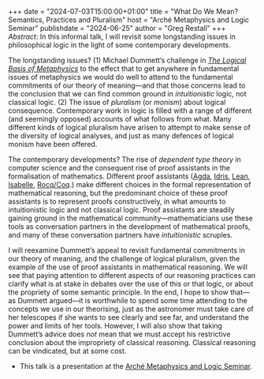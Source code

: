 +++
date = "2024-07-03T15:00:00+01:00"
title = "What Do We Mean? Semantics, Practices and Pluralism"
host = "Arché Metaphysics and Logic Seminar"
publishdate = "2024-06-25"
author = "Greg Restall"
+++
*Abstract*: In this informal talk, I will revisit some longstanding issues in
philosophical logic in the light of some contemporary developments. 
 
The longstanding issues? (1) Michael Dummett’s challenge in _[The Logical Basis
of Metaphysics](https://www.idris-lang.org)_ to the effect that to get anywhere
in fundamental issues of metaphysics we would do well to attend to the
fundamental commitments of our theory of meaning—and that those concerns lead
to the conclusion that we can find common ground in *intuitionistic* logic, not
classical logic. (2) The issue of *pluralism* (or *monism*) about logical
consequence. Contemporary work in logic is filled with a range of different
(and seemingly opposed) accounts of what follows from what. Many different
kinds of logical pluralism have arisen to attempt to make sense of the
diversity of logical analyses, and just as many defences of logical monism have
been offered.
 
The contemporary developments? The rise of *dependent type theory* in computer
science and the consequent rise of proof assistants in the formalisation of
mathematics. Different proof assistants
([Agda](https://wiki.portal.chalmers.se/agda/pmwiki.php),
[Idris](https://www.idris-lang.org), 
[Lean](http://lean-lang.org), [Isabelle](https://isabelle.in.tum.de), 
[Rocq/Coq](https://coq.inria.fr).)
make different choices in the formal representation of mathematical reasoning,
but the predominant choice of these proof assistants is to represent proofs
constructively, in what amounts to intuitionistic logic and not classical
logic. Proof assistants are steadily gaining ground in the mathematical
community—mathematicians use these tools as conversation partners in the
development of mathematical proofs, and many of these conversation partners
have *intuitionistic* scruples. 
 
I will reexamine Dummett’s appeal to revisit fundamental commitments in our
theory of meaning, and the challenge of logical pluralism, given the example of
the use of proof assistants in mathematical reasoning. We will see that paying
attention to different aspects of our reasoning practices can clarify what is
at stake in debates over the use of this or that logic, or about the propriety
of some semantic principle. In the end, I hope to show that—as Dummett
argued—it is worthwhile to spend some time attending to the concepts we use in
our theorising, just as the astronomer must take care of her telescopes if she
wants to see clearly and see far, and understand the power and limits of her
tools. However, I will also show that taking Dummett’s advice does *not* mean
that we must accept his restrictive conclusion about the impropriety of
classical reasoning. Classical reasoning can be vindicated, but at some cost.


* This talk is a presentation at the [Arché Metaphysics and Logic
  Seminar](https://www.st-andrews.ac.uk/arche/event/metaphysics-and-logic-seminar-20/).


